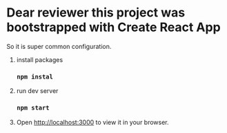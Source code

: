# Dear reviewer this project was bootstrapped with Create React App

So it is super common configuration. 
1. install packages
   ### `npm instal`
2. run dev server
    ### `npm start`
3. Open [http://localhost:3000](http://localhost:3000) to view it in your browser.

